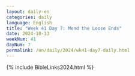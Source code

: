 ```yaml
---
layout: daily-en
categories: daily
language: English
title: "Week 41 Day 7: Mend the Loose Ends"
date: 2024-10-13
weekNum: 41
dayNum: 7
permalink: /en/daily/2024/wk41-day7-daily.html
---
```



{% include BibleLinks2024.html %}


